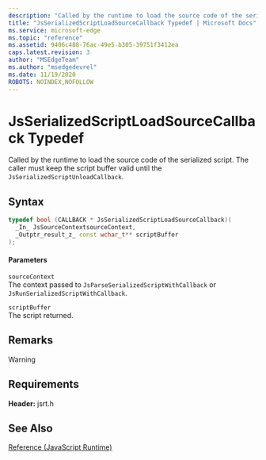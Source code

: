 ```yaml
---
description: "Called by the runtime to load the source code of the serialized script. The caller must keep the script buffer valid until the `JsSerializedScriptUnloadCallback`."
title: "JsSerializedScriptLoadSourceCallback Typedef | Microsoft Docs"
ms.service: microsoft-edge
ms.topic: "reference"
ms.assetid: 9406c488-76ac-49e5-b305-39751f3412ea
caps.latest.revision: 3
author: "MSEdgeTeam"
ms.author: "msedgedevrel"
ms.date: 11/19/2020
ROBOTS: NOINDEX,NOFOLLOW
---
```

# JsSerializedScriptLoadSourceCallback Typedef

Called by the runtime to load the source code of the serialized script. The caller must keep the script buffer valid until the `JsSerializedScriptUnloadCallback`.  
  
## Syntax  
  
```cpp  
typedef bool (CALLBACK * JsSerializedScriptLoadSourceCallback)(  
  _In_ JsSourceContextsourceContext,  
  _Outptr_result_z_ const wchar_t** scriptBuffer  
);  
```  
  
#### Parameters  
 `sourceContext`  
 The context passed to `JsParseSerializedScriptWithCallback` or `JsRunSerializedScriptWithCallback`.  
  
 `scriptBuffer`  
 The script returned.  
  
## Remarks  
  
> [!WARNING]
## Requirements  
 **Header:** jsrt.h  
  
## See Also  
 [Reference (JavaScript Runtime)](../chakra-hosting/reference-javascript-runtime.md)
